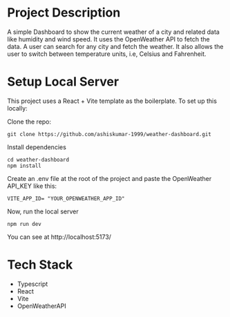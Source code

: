 # Project Description

A simple Dashboard to show the current weather of a city and related data like humidity and wind speed. It uses the OpenWeather API to fetch the data. A user can search for any city and fetch the weather. It also allows the user to switch between temperature units, i.e, Celsius and Fahrenheit.

# Setup Local Server
This project uses a React + Vite template as the boilerplate.  To set up this locally:

Clone the repo:
```
git clone https://github.com/ashiskumar-1999/weather-dashboard.git
```

Install dependencies
```
cd weather-dashboard
npm install
```

Create an .env file at the root of the project and paste the OpenWeather API_KEY like this:
```
VITE_APP_ID= "YOUR_OPENWEATHER_APP_ID"
```

Now, run the local server
```
npm run dev
```
You can see at http://localhost:5173/

# Tech Stack
- Typescript
- React
- Vite
- OpenWeatherAPI


